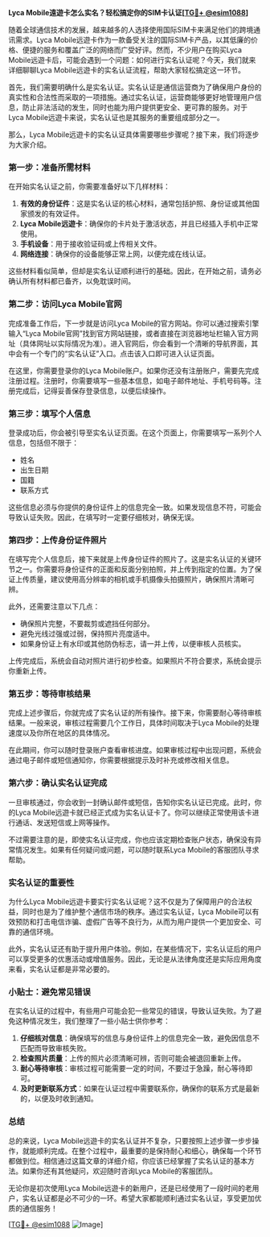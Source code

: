 **Lyca Mobile遠遊卡怎么实名？轻松搞定你的SIM卡认证[[TG💪+ @esim1088](https://t.me/s/esim1088)]**

随着全球通信技术的发展，越来越多的人选择使用国际SIM卡来满足他们的跨境通讯需求。Lyca Mobile远遊卡作为一款备受关注的国际SIM卡产品，以其低廉的价格、便捷的服务和覆盖广泛的网络而广受好评。然而，不少用户在购买Lyca Mobile远遊卡后，可能会遇到一个问题：如何进行实名认证呢？今天，我们就来详细聊聊Lyca Mobile远遊卡的实名认证流程，帮助大家轻松搞定这一环节。

首先，我们需要明确什么是实名认证。实名认证是通信运营商为了确保用户身份的真实性和合法性而采取的一项措施。通过实名认证，运营商能够更好地管理用户信息，防止非法活动的发生，同时也能为用户提供更安全、更可靠的服务。对于Lyca Mobile远遊卡来说，实名认证也是其服务的重要组成部分之一。

那么，Lyca Mobile远遊卡的实名认证具体需要哪些步骤呢？接下来，我们将逐步为大家介绍。

### 第一步：准备所需材料

在开始实名认证之前，你需要准备好以下几样材料：

1. **有效的身份证件**：这是实名认证的核心材料，通常包括护照、身份证或其他国家颁发的有效证件。
2. **Lyca Mobile远遊卡**：确保你的卡片处于激活状态，并且已经插入手机中正常使用。
3. **手机设备**：用于接收验证码或上传相关文件。
4. **网络连接**：确保你的设备能够正常上网，以便完成在线认证。

这些材料看似简单，但却是实名认证顺利进行的基础。因此，在开始之前，请务必确认所有材料都已备齐，以免耽误时间。

### 第二步：访问Lyca Mobile官网

完成准备工作后，下一步就是访问Lyca Mobile的官方网站。你可以通过搜索引擎输入“Lyca Mobile官网”找到官方网站链接，或者直接在浏览器地址栏输入官方网址（具体网址以实际情况为准）。进入官网后，你会看到一个清晰的导航界面，其中会有一个专门的“实名认证”入口。点击该入口即可进入认证页面。

在这里，你需要登录你的Lyca Mobile账户。如果你还没有注册账户，需要先完成注册过程。注册时，你需要填写一些基本信息，如电子邮件地址、手机号码等。注册完成后，记得妥善保存登录信息，以便后续操作。

### 第三步：填写个人信息

登录成功后，你会被引导至实名认证页面。在这个页面上，你需要填写一系列个人信息，包括但不限于：

- 姓名
- 出生日期
- 国籍
- 联系方式

这些信息必须与你提供的身份证件上的信息完全一致。如果发现信息不符，可能会导致认证失败。因此，在填写时一定要仔细核对，确保无误。

### 第四步：上传身份证件照片

在填写完个人信息后，接下来就是上传身份证件的照片了。这是实名认证的关键环节之一。你需要将身份证件的正面和反面分别拍照，并上传到指定的位置。为了保证上传质量，建议使用高分辨率的相机或手机摄像头拍摄照片，确保照片清晰可辨。

此外，还需要注意以下几点：

- 确保照片完整，不要裁剪或遮挡任何部分。
- 避免光线过强或过弱，保持照片亮度适中。
- 如果身份证上有水印或其他防伪标志，请一并上传，以便审核人员核实。

上传完成后，系统会自动对照片进行初步检查。如果照片不符合要求，系统会提示你重新上传。

### 第五步：等待审核结果

完成上述步骤后，你就完成了实名认证的所有操作。接下来，你需要耐心等待审核结果。一般来说，审核过程需要几个工作日，具体时间取决于Lyca Mobile的处理速度以及你所在地区的具体情况。

在此期间，你可以随时登录账户查看审核进度。如果审核过程中出现问题，系统会通过电子邮件或短信通知你，你需要根据提示及时补充或修改相关信息。

### 第六步：确认实名认证完成

一旦审核通过，你会收到一封确认邮件或短信，告知你实名认证已完成。此时，你的Lyca Mobile远遊卡就已经正式成为实名认证卡了。你可以继续正常使用该卡进行通话、发送短信或上网等操作。

不过需要注意的是，即使实名认证完成，你也应该定期检查账户状态，确保没有异常情况发生。如果有任何疑问或问题，可以随时联系Lyca Mobile的客服团队寻求帮助。

### 实名认证的重要性

为什么Lyca Mobile远遊卡要实行实名认证呢？这不仅是为了保障用户的合法权益，同时也是为了维护整个通信市场的秩序。通过实名认证，Lyca Mobile可以有效预防和打击电信诈骗、虚假广告等不良行为，从而为用户提供一个更加安全、可靠的通信环境。

此外，实名认证还有助于提升用户体验。例如，在某些情况下，实名认证后的用户可以享受更多的优惠活动或增值服务。因此，无论是从法律角度还是实际应用角度来看，实名认证都是非常必要的。

### 小贴士：避免常见错误

在实名认证的过程中，有些用户可能会犯一些常见的错误，导致认证失败。为了避免这种情况发生，我们整理了一些小贴士供你参考：

1. **仔细核对信息**：确保填写的信息与身份证件上的信息完全一致，避免因信息不匹配而导致审核失败。
2. **检查照片质量**：上传的照片必须清晰可辨，否则可能会被退回重新上传。
3. **耐心等待审核**：审核过程可能需要一定的时间，不要过于急躁，耐心等待即可。
4. **及时更新联系方式**：如果在认证过程中需要联系你，确保你的联系方式是最新的，以便及时收到通知。

### 总结

总的来说，Lyca Mobile远遊卡的实名认证并不复杂，只要按照上述步骤一步步操作，就能顺利完成。在整个过程中，最重要的是保持耐心和细心，确保每一个环节都做到位。相信通过这篇文章的详细介绍，你应该已经掌握了实名认证的基本方法。如果你还有其他疑问，欢迎随时咨询Lyca Mobile的客服团队。

无论你是初次使用Lyca Mobile远遊卡的新用户，还是已经使用了一段时间的老用户，实名认证都是必不可少的一环。希望大家都能顺利通过实名认证，享受更加优质的通信服务！

[[TG💪+ @esim1088](https://t.me/s/esim1088) ![Image](https://i.postimg.cc/4NQfJmqS/Snipaste-2025-05-13-00-14-12.png)]